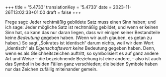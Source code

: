 +++
title = '5.4733'
translationKey = '5.4733'
date = 2023-11-26T13:02:33+01:00
draft = false
+++

Frege sagt: Jeder rechtmäßig gebildete Satz muss einen Sinn haben; und ich sage: Jeder mögliche Satz ist rechtmäßig gebildet, und wenn er keinen Sinn hat, so kann das nur daran liegen, dass wir einigen seiner Bestandteile keine <em class="germph">Bedeutung</em> gegeben haben.
(Wenn wir auch glauben, es getan zu haben.)
So sagt „Sokrates ist identisch“ darum nichts, weil wir dem Wort „identisch“ als <em class="germph">Eigenschaftswort</em> <em class="germph">keine</em> Bedeutung gegeben haben. Denn, wenn es als Gleichheitszeichen auftritt, so symbolisiert es auf ganz andere Art und Weise – die bezeichnende Beziehung ist eine andere, – also ist auch das Symbol in beiden Fällen ganz verschieden; die beiden Symbole haben nur das Zeichen zufällig miteinander gemein.
